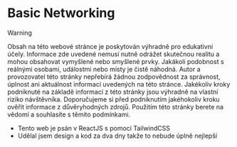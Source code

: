# Basic Networking

> [!WARNING]
> Obsah na této webové stránce je poskytován výhradně pro edukativní účely. Informace zde uvedené nemusí nutně odrážet skutečnou realitu a mohou obsahovat vymyšlené nebo smyšlené prvky. Jakákoli podobnost s reálnými osobami, událostmi nebo místy je čistě náhodná. Autor a provozovatel této stránky nepřebírá žádnou zodpovědnost za správnost, úplnost ani aktuálnost informací uvedených na této stránce. Jakékoliv kroky podniknuté na základě informací z této stránky jsou výhradně na vlastní riziko návštěvníka. Doporučujeme si před podniknutím jakéhokoliv kroku ověřit informace z důvěryhodných zdrojů.
> Použitím této stránky berete na vědomí a souhlasíte s těmito podmínkami.

- Tento web je psán v ReactJS s pomocí TailwindCSS
- Udělal jsem design a kod za dva dny takže to nebude úplně nejlepší
